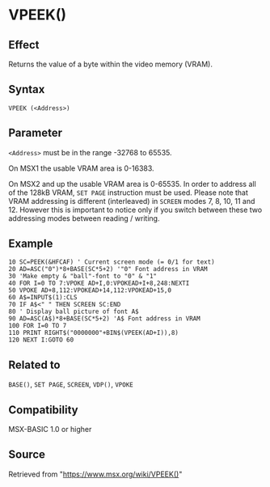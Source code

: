 # VPEEK()

## Effect

Returns the value of a byte within the video memory (VRAM).

## Syntax

`VPEEK (<Address>)`

## Parameter

`<Address>` must be in the range -32768 to 65535.

On MSX1 the usable VRAM area is 0-16383.

On MSX2 and up the usable VRAM area is 0-65535. In order to address all of the 128kB VRAM, `SET PAGE` instruction must be used. Please note that VRAM addressing is different (interleaved) in `SCREEN` modes 7, 8, 10, 11 and 12. However this is important to notice only if you switch between these two addressing modes between reading / writing.

## Example

```basic
10 SC=PEEK(&HFCAF) ' Current screen mode (= 0/1 for text)
20 AD=ASC("0")*8+BASE(SC*5+2) '"0" Font address in VRAM
30 'Make empty & "ball"-font to "0" & "1"
40 FOR I=0 TO 7:VPOKE AD+I,0:VPOKEAD+I+8,248:NEXTI
50 VPOKE AD+8,112:VPOKEAD+14,112:VPOKEAD+15,0
60 A$=INPUT$(1):CLS
70 IF A$<" " THEN SCREEN SC:END
80 ' Display ball picture of font A$
90 AD=ASC(A$)*8+BASE(SC*5+2) 'A$ Font address in VRAM
100 FOR I=0 TO 7
110 PRINT RIGHT$("0000000"+BIN$(VPEEK(AD+I)),8)
120 NEXT I:GOTO 60
```

## Related to

`BASE()`, `SET PAGE`, `SCREEN`, `VDP()`, `VPOKE`

## Compatibility

MSX-BASIC 1.0 or higher

## Source

Retrieved from "https://www.msx.org/wiki/VPEEK()"
